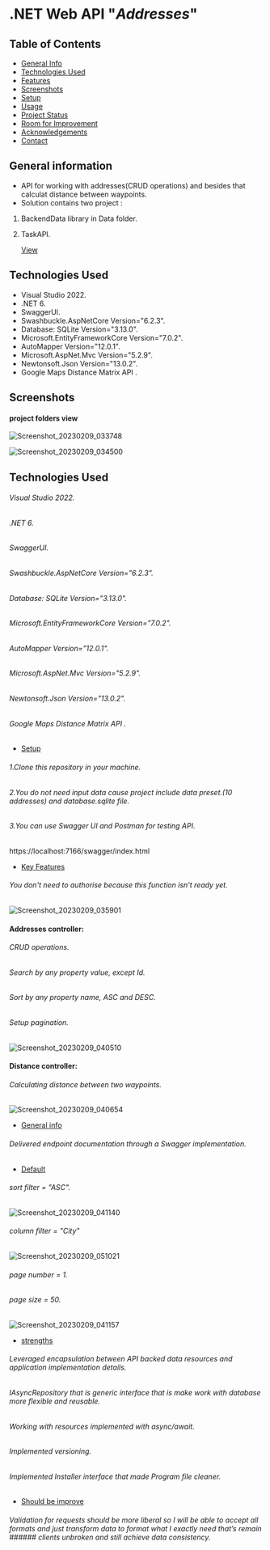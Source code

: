  # .NET Web API "_Addresses_"
 ## Table of Contents
* [General Info](#general-information)
* [Technologies Used](#technologies-used)
* [Features](#features)
* [Screenshots](#screenshots)
* [Setup](#setup)
* [Usage](#usage)
* [Project Status](#project-status)
* [Room for Improvement](#room-for-improvement)
* [Acknowledgements](#acknowledgements)
* [Contact](#contact)

## General information
- API for working with addresses(CRUD operations) and besides that calculat distance between waypoints.
-   Solution contains two project :  
 
1. BackendData library in  Data folder.

2. TaskAPI. 

     [View](#project-folders-view)

## Technologies Used
- Visual Studio 2022.
- .NET 6.
- SwaggerUI.
- Swashbuckle.AspNetCore Version="6.2.3".
- Database: SQLite Version="3.13.0".
- Microsoft.EntityFrameworkCore Version="7.0.2". 
- AutoMapper Version="12.0.1".
- Microsoft.AspNet.Mvc Version="5.2.9".
- Newtonsoft.Json Version="13.0.2".
- Google Maps Distance Matrix API .
## Screenshots
####  project folders view
![Screenshot_20230209_033748](https://user-images.githubusercontent.com/61758319/217843639-9fd507e3-b5af-45b3-871a-1695caa7c086.png)

![Screenshot_20230209_034500](https://user-images.githubusercontent.com/61758319/217845307-674aa59e-76ef-4fc8-b429-16f8c0ab1f93.png)

## Technologies Used
###### Visual Studio 2022.
###### .NET 6.
###### SwaggerUI.
###### Swashbuckle.AspNetCore Version="6.2.3".
###### Database: SQLite Version="3.13.0".
###### Microsoft.EntityFrameworkCore Version="7.0.2". 
###### AutoMapper Version="12.0.1".
###### Microsoft.AspNet.Mvc Version="5.2.9".
###### Newtonsoft.Json Version="13.0.2".
###### Google Maps Distance Matrix API .
* [Setup](#setup)
###### 1.Clone this repository in your machine.
###### 2.You do not need input data cause project include data preset.(10 addresses) and database.sqlite file.
###### 3.You can use Swagger UI and Postman for testing API.
 https://localhost:7166/swagger/index.html
* [Key Features](#Key-Features)
###### You don't need to authorise because this function isn't ready yet.
![Screenshot_20230209_035901](https://user-images.githubusercontent.com/61758319/217848793-63b312fa-034b-4f44-b46a-7af5b2416062.png)
#### Addresses controller:
###### CRUD operations.
###### Search by any property value, except Id.
###### Sort by any property name, ASC and DESC.
###### Setup pagination.
![Screenshot_20230209_040510](https://user-images.githubusercontent.com/61758319/217850310-4359492c-5ad2-4b0a-bed6-8b93d2664396.png)
#### Distance controller:
###### Calculating distance between two waypoints.
![Screenshot_20230209_040654](https://user-images.githubusercontent.com/61758319/217850979-1d0cfbac-7ce7-4613-9f9a-979734ad710d.png)
* [General info](#general-info)
###### Delivered endpoint documentation through a Swagger implementation.
* [Default](#default)
 ###### sort filter = "ASC".
![Screenshot_20230209_041140](https://user-images.githubusercontent.com/61758319/217852231-51ad661d-08ac-4fb7-a3bc-44c4ac296643.png)
 ###### column filter = "City"
 ![Screenshot_20230209_051021](https://user-images.githubusercontent.com/61758319/217870261-fb22a9fb-7ab2-4524-9d93-27bce1de6ff3.png)

 ###### page number = 1.
 ###### page size = 50.
![Screenshot_20230209_041157](https://user-images.githubusercontent.com/61758319/217852305-b7cefbdd-e8c4-43cf-ad83-074be4d174ef.png)

 * [strengths](#strengths)
 ###### Leveraged encapsulation between API backed data resources and application implementation details.
 ###### IAsyncRepository<T>  that is generic interface that is make work with database more flexible and reusable.
 ###### Working with resources implemented with async/await.
 ###### Implemented versioning.
 ###### Implemented Installer interface that made Program file cleaner.
 * [Should be improve](#should-be-improve)
 ###### Validation for requests should be more liberal so I will be able to accept all formats and just transform data to format what I exactly need that’s remain     ###### clients unbroken and still achieve data consistency.

 
 

 
 





 




